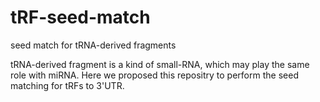 # tRF-seed-match
seed match for tRNA-derived fragments

tRNA-derived fragment is a  kind of small-RNA, which may play the same role with miRNA. Here 
we proposed this repositry to perform the seed matching for tRFs to 3'UTR. 
